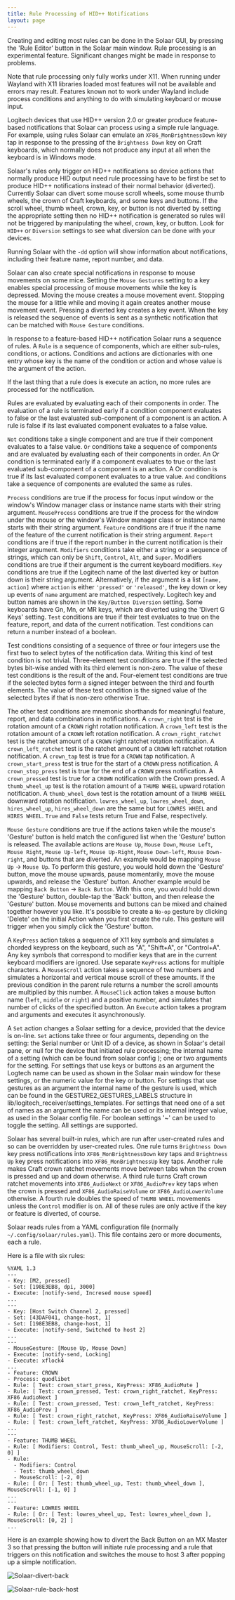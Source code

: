 ```yaml
---
title: Rule Processing of HID++ Notifications
layout: page
---
```


Creating and editing most rules can be done in the Solaar GUI, by pressing the 'Rule Editor' button in the
Solaar main window.
Rule processing is an experimental feature.  Significant changes might be made in response to problems.

Note that rule processing only fully works under X11.
When running under Wayland with X11 libraries loaded most features will not be available and errors may result.
Features known not to work under Wayland include process conditions and
anything to do with simulating keyboard or mouse input.

Logitech devices that use HID++ version 2.0 or greater produce feature-based
notifications that Solaar can process using a simple rule language.  For
example, using rules Solaar can emulate an `XF86_MonBrightnessDown` key tap
in response to the pressing of the `Brightness Down` key on Craft keyboards,
which normally does not produce any input at all when the keyboard is in
Windows mode.

Solaar's rules only trigger on HID++ notifications so device actions that
normally produce HID output need rule processing have to be first be set to
produce HID++ notifications instead of their normal behavior (diverted).
Currently Solaar can divert some mouse scroll wheels, some
mouse thumb wheels, the crown of Craft keyboards, and some keys and buttons.
If the scroll wheel, thumb wheel, crown, key, or button is
not diverted by setting the appropriate setting then no HID++ notification is
generated so rules will not be triggered by manipulating the wheel, crown, key, or button.
Look for `HID++` or `Diversion` settings to see what
diversion can be done with your devices.

Running Solaar with the `-dd`
option will show information about notifications, including their feature
name, report number, and data.

Solaar can also create special notifications in response to mouse movements on some mice.
Setting the `Mouse Gestures` setting to a key enables special processing of mouse movements
while the key is depressed.  Moving the mouse creates a mouse movement event.
Stopping the mouse for a little while and moving it again creates another mouse movement event.
Pressing a diverted key creates a key event.
When the key is released the sequence of events is sent as a synthetic notification
that can be matched with `Mouse Gesture` conditions.

In response to a feature-based HID++ notification Solaar runs a sequence of
rules.  A `Rule` is a sequence of components, which are either sub-rules,
conditions, or actions.  Conditions and actions are dictionaries with one
entry whose key is the name of the condition or action and whose value is
the argument of the action.

If the last thing that a rule does is execute an action, no more rules are
processed for the notification.

Rules are evaluated by evaluating each of their components in order.  The
evaluation of a rule is terminated early if a condition component evaluates
to false or the last evaluated sub-component of a component is an action.  A
rule is false if its last evaluated component evaluates to a false value.

`Not` conditions take a single component and are true if their component
evaluates to a false value.
`Or` conditions take a sequence of components and are evaluated by
evaluating each of their components in order.
An Or condition is terminated early if a component evaluates to true or the
last evaluated sub-component of a component is an action.
A Or condition is true if its last evaluated component evaluates to a true
value.  `And` conditions take a sequence of components are evaluted the same
as rules.

`Process` conditions are true if the process for focus input window
or the window's Window manager class or instance name starts with their string argument.
`MouseProcess` conditions are true if the process for the window under the mouse
or the window's Window manager class or instance name starts with their string argument.
`Feature` conditions are if true if the name of the feature of the current
notification is their string argument.
`Report` conditions are if true if the report number in the current
notification is their integer argument.
`Modifiers` conditions take either a string or a sequence of strings, which
can only be `Shift`, `Control`, `Alt`, and `Super`.
Modifiers conditions are true if their argument is the current keyboard
modifiers.
`Key` conditions are true if the Logitech name of the last diverted key or button down is their
string argument.  Alternatively, if the argument is a list `[name, action]` where `action`
is either `'pressed'` or `'released'`, the key down or key up events of `name` argument are
matched, respectively.  Logitech key and button names are shown in the `Key/Button Diversion`
setting.  Some keyboards have Gn, Mn, or MR keys, which are diverted using the 'Divert G Keys' setting.
`Test` conditions are true if their test evaluates to true on the feature,
report, and data of the current notification.
Test conditions can return a number instead of a boolean.

Test conditions consisting of a sequence of three or four integers use the first
two to select bytes of the notification data.
Writing this kind of test condition is not trivial.
Three-element test conditions are true if the selected bytes bit-wise anded
with its third element is non-zero.
The value of these test conditions is the result of the and.
Four-element test conditions are true if the selected bytes form a signed
integer between the third and fourth elements.
The value of these test condition is the signed value of the selected bytes
if that is non-zero otherwise True.

The other test conditions are mnemonic shorthands for meaningful feature,
report, and data combinations in notifications.
A `crown_right` test is the rotation amount of a `CROWN` right rotation notification.
A `crown_left` test is the rotation amount of a `CROWN` left rotation notification.
A `crown_right_ratchet` test is the ratchet amount of a `CROWN` right ratchet rotation notification.
A `crown_left_ratchet` test is the ratchet amount of a `CROWN` left ratchet rotation notification.
A `crown_tap` test is true for a `CROWN` tap notification.
A `crown_start_press` test is true for the start of a `CROWN` press notification.
A `crown_stop_press` test is true for the end of a `CROWN` press notification.
A `crown_pressed` test is true for a `CROWN` notification with the Crown pressed.
A `thumb_wheel_up` test is the rotation amount of a `THUMB WHEEL` upward rotation notification.
A `thumb_wheel_down` test is the rotation amount of a `THUMB WHEEL` downward rotation notification.
`lowres_wheel_up`, `lowres_wheel_down`, `hires_wheel_up`, `hires_wheel_down` are the
same but for `LOWRES WHEEL` and `HIRES WHEEL`.
`True` and `False` tests return True and False, respectively.

`Mouse Gesture` conditions are true if the actions taken while the mouse's 'Gesture' button is held match the configured list when the 'Gesture' button is released.
The available actions are `Mouse Up`, `Mouse Down`, `Mouse Left`, `Mouse Right`, `Mouse Up-left`, `Mouse Up-Right`, `Mouse Down-left`, `Mouse Down-right`, and buttons that are diverted.
An example would be mapping `Mouse Up` -> `Mouse Up`. To perform this gesture, you would hold down the 'Gesture' button, move the mouse upwards, pause momentarily, move the mouse upwards, and release the 'Gesture' button.
Another example would be mapping `Back Button` -> `Back Button`. With this one, you would hold down the 'Gesture' button, double-tap the 'Back' button, and then release the 'Gesture' button.
Mouse movements and buttons can be mixed and chained together however you like.
It's possible to create a `No-op` gesture by clicking 'Delete' on the initial Action when you first create the rule. This gesture will trigger when you simply click the 'Gesture' button.

A `KeyPress` action takes a sequence of X11 key symbols and simulates a chorded keypress on the keyboard, such as "A", "Shift+A", or "Control+A".
Any key symbols that correspond to modifier keys that are in the current keyboard modifiers are ignored.
Use separate  `KeyPress` actions for multiple characters.
A `MouseScroll` action takes a sequence of two numbers and simulates a horizontal and vertical mouse scroll of these amounts.
If the previous condition in the parent rule returns a number the scroll amounts are multiplied by this number.
A `MouseClick` action takes a mouse button name (`left`, `middle` or `right`) and a positive number, and simulates that number of clicks of the specified button.
An `Execute` action takes a program and arguments and executes it asynchronously.

A `Set` action changes a Solaar setting for a device, provided that the device is on-line.
`Set` actions take three or four arguments, depending on the setting:
the Serial number or Unit ID of a device, as shown in Solaar's detail pane,
or null for the device that initiated rule processing;
the internal name of a setting (which can be found from solaar config <device>);
one or two arguments for the setting.
For settings that use keys or buttons as an argument the Logtech name can be used
as shown in the Solaar main window for these settings,
or the numeric value for the key or button.
For settings that use gestures as an argument the internal name of the gesture is used,
which can be found in the GESTURE2_GESTURES_LABELS structure in lib/logitech_receiver/settings_templates.
For settings that need one of a set of names as an argument the name can be used or its internal integer value,
as used in the Solaar config file.
For boolean settings '~' can be used to toggle the setting.
All settings are supported.

Solaar has several built-in rules, which are run after user-created rules and so can be overridden by user-created rules.
One rule turns
`Brightness Down` key press notifications into `XF86_MonBrightnessDown` key taps
and `Brightness Up` key press notifications into `XF86_MonBrightnessUp` key taps.
Another rule makes Craft crown ratchet movements move between tabs when the crown is pressed
and up and down otherwise.
A third rule turns Craft crown ratchet movements into `XF86_AudioNext` or `XF86_AudioPrev` key taps when the crown is pressed and `XF86_AudioRaiseVolume` or `XF86_AudioLowerVolume` otherwise.
A fourth rule doubles the speed of `THUMB WHEEL` movements unless the `Control` modifier is on.
All of these rules are only active if the key or feature is diverted, of course.

Solaar reads rules from a YAML configuration file (normally `~/.config/solaar/rules.yaml`).
This file contains zero or more documents, each a rule.

Here is a file with six rules:

```
%YAML 1.3
---
- Key: [M2, pressed]
- Set: [198E3EB8, dpi, 3000]
- Execute: [notify-send, Incresed mouse speed]
...
---
- Key: [Host Switch Channel 2, pressed]
- Set: [43DAF041, change-host, 1]
- Set: [198E3EB8, change-host, 1]
- Execute: [notify-send, Switched to host 2]
...
---
- MouseGesture: [Mouse Up, Mouse Down]
- Execute: [notify-send, Locking]
- Execute: xflock4
...
- Feature: CROWN
- Process: quodlibet
- Rule: [ Test: crown_start_press, KeyPress: XF86_AudioMute ]
- Rule: [ Test: crown_pressed, Test: crown_right_ratchet, KeyPress: XF86_AudioNext ]
- Rule: [ Test: crown_pressed, Test: crown_left_ratchet, KeyPress: XF86_AudioPrev ]
- Rule: [ Test: crown_right_ratchet, KeyPress: XF86_AudioRaiseVolume ]
- Rule: [ Test: crown_left_ratchet, KeyPress: XF86_AudioLowerVolume ]
...
---
- Feature: THUMB WHEEL
- Rule: [ Modifiers: Control, Test: thumb_wheel_up, MouseScroll: [-2, 0] ]
- Rule:
  - Modifiers: Control
  - Test: thumb_wheel_down
  - MouseScroll: [-2, 0]
- Rule: [ Or: [ Test: thumb_wheel_up, Test: thumb_wheel_down ], MouseScroll: [-1, 0] ]
...
---
- Feature: LOWRES WHEEL
- Rule: [ Or: [ Test: lowres_wheel_up, Test: lowres_wheel_down ], MouseScroll: [0, 2] ]
...
```

Here is an example showing how to divert the Back Button on an MX Master 3 so that pressing
the button will initiate rule processing and a rule that triggers on this notification and
switches the mouse to host 3 after popping up a simple notification.

![Solaar-divert-back](Solaar-main-window-back-divert.png)

![Solaar-rule-back-host](Solaar-rule-editor.png)
